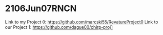 # 2106Jun07RNCN

Link to my Project 0: https://github.com/marcski55/RevatureProject0 
Link to our Project 1: https://github.com/dague00/chirp-proj1
